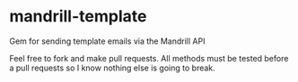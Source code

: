 mandrill-template
=================

Gem for sending template emails via the Mandrill API

Feel free to fork and make pull requests. All methods must be tested before a pull requests so I know nothing else is going to break.

